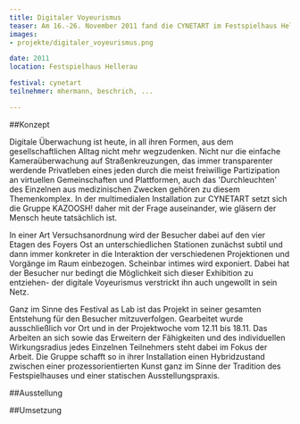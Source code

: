 ```yaml
---
title: Digitaler Voyeurismus
teaser: Am 16.-26. November 2011 fand die CYNETART im Festspielhaus Hellerau statt. Wir hatten die Möglichkeit, dort eine Projektwoche veranstalten. Das bedeutet, dass wir eine Woche im Festspielhaus Hellerau verbracht und zusammen ditigal und analog gebastelt haben. Anschließend wurde zwei Wochenenden im Rahmen der CYNETART ausgestellt.
images:
- projekte/digitaler_voyeurismus.png

date: 2011
location: Festspielhaus Hellerau

festival: cynetart
teilnehmer: mhermann, beschrich, ...

---
```


##Konzept

Digitale Überwachung ist heute, in all ihren Formen, aus dem gesellschaftlichen Alltag nicht mehr wegzudenken. Nicht nur die einfache Kameraüberwachung auf Straßenkreuzungen, das immer transparenter werdende Privatleben eines jeden durch die meist freiwillige Partizipation an virtuellen Gemeinschaften und Plattformen, auch das 'Durchleuchten' des Einzelnen aus medizinischen Zwecken gehören zu diesem Themenkomplex. In der multimedialen Installation zur CYNETART setzt sich die Gruppe KAZOOSH! daher mit der Frage auseinander, wie gläsern der Mensch heute tatsächlich ist. 

In einer Art Versuchsanordnung wird der Besucher dabei auf den vier Etagen des Foyers Ost an unterschiedlichen Stationen zunächst subtil und dann immer konkreter in die Interaktion der verschiedenen Projektionen und Vorgänge im Raum einbezogen. Scheinbar intimes wird exponiert. Dabei hat der Besucher nur bedingt die Möglichkeit sich dieser Exhibition zu entziehen- der digitale Voyeurismus verstrickt ihn auch ungewollt in sein Netz. 

Ganz im Sinne des Festival as Lab ist das Projekt in seiner gesamten Entstehung für den Besucher mitzuverfolgen. Gearbeitet wurde ausschließlich vor Ort und in der Projektwoche vom 12.11 bis 18.11. Das Arbeiten an sich sowie das Erweitern der Fähigkeiten und des individuellen Wirkungsradius jedes Einzelnen Teilnehmers steht dabei im Fokus der Arbeit. Die Gruppe schafft so in ihrer Installation einen Hybridzustand zwischen einer prozessorientierten Kunst ganz im Sinne der Tradition des Festspielhauses und einer statischen Ausstellungspraxis.

##Ausstellung


##Umsetzung
